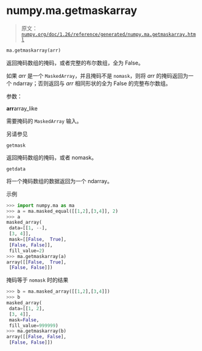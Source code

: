 # numpy.ma.getmaskarray

> 原文：[`numpy.org/doc/1.26/reference/generated/numpy.ma.getmaskarray.html`](https://numpy.org/doc/1.26/reference/generated/numpy.ma.getmaskarray.html)

```py
ma.getmaskarray(arr)
```

返回掩码数组的掩码，或者完整的布尔数组，全为 False。

如果 *arr* 是一个 `MaskedArray`，并且掩码不是 `nomask`，则将 *arr* 的掩码返回为一个 ndarray；否则返回与 *arr* 相同形状的全为 False 的完整布尔数组。

参数：

**arr**array_like

需要掩码的 `MaskedArray` 输入。

另请参见

`getmask`

返回掩码数组的掩码，或者 nomask。

`getdata`

将一个掩码数组的数据返回为一个 ndarray。

示例

```py
>>> import numpy.ma as ma
>>> a = ma.masked_equal([[1,2],[3,4]], 2)
>>> a
masked_array(
 data=[[1, --],
 [3, 4]],
 mask=[[False,  True],
 [False, False]],
 fill_value=2)
>>> ma.getmaskarray(a)
array([[False,  True],
 [False, False]]) 
```

掩码等于 `nomask` 时的结果

```py
>>> b = ma.masked_array([[1,2],[3,4]])
>>> b
masked_array(
 data=[[1, 2],
 [3, 4]],
 mask=False,
 fill_value=999999)
>>> ma.getmaskarray(b)
array([[False, False],
 [False, False]]) 
```
